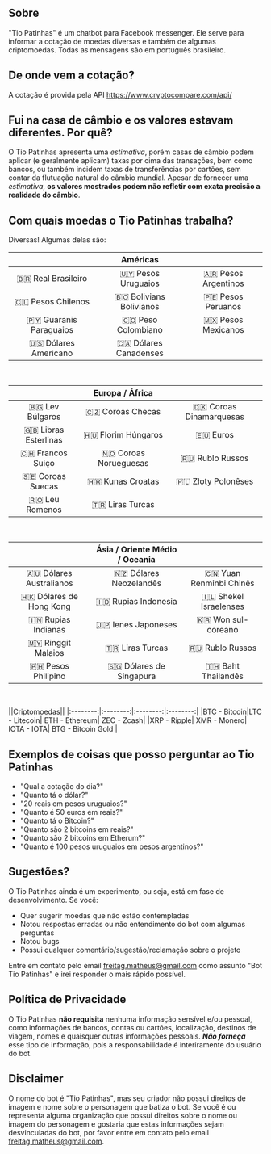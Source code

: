 ## Sobre 
"Tio Patinhas" é um chatbot para Facebook messenger. Ele serve para informar a cotação de moedas diversas e também de algumas criptomoedas. Todas as mensagens são em português brasileiro.


## De onde vem a cotação?
A cotação é provida pela API https://www.cryptocompare.com/api/


## Fui na casa de câmbio e os valores estavam diferentes. Por quê?
O Tio Patinhas apresenta uma _estimativa_, porém casas de câmbio podem aplicar (e geralmente aplicam) taxas por cima das transações, bem como bancos, ou também incidem taxas de transferências por cartões, sem contar da flutuação natural do câmbio mundial. Apesar de fornecer uma _estimativa_, **os valores mostrados podem não refletir com exata precisão a realidade do câmbio**.


## Com quais moedas o Tio Patinhas trabalha?
Diversas! Algumas delas são: 

||Américas||
|:------------:|:------------:|:------------:|
| 🇧🇷  Real Brasileiro|🇺🇾 Pesos Uruguaios| 🇦🇷 Pesos Argentinos |
| 🇨🇱 Pesos Chilenos | 🇧🇴 Bolivians Bolivianos | 🇵🇪 Pesos Peruanos |
|🇵🇾 Guaranis Paraguaios|🇨🇴 Peso Colombiano|🇲🇽  Pesos Mexicanos|
|🇺🇸  Dólares Americano|🇨🇦  Dólares Canadenses|

<br>

||Europa / África||
|:------------:|:------------:|:------------:|
|🇧🇬  Lev Búlgaros| 🇨🇿  Coroas Checas| 🇩🇰  Coroas Dinamarquesas| 
|🇬🇧  Libras Esterlinas| 🇭🇺  Florim Húngaros| 🇪🇺  Euros| 
|🇨🇭  Francos Suiço| 🇳🇴  Coroas Norueguesas| 🇷🇺  Rublo Russos| 
|🇸🇪  Coroas Suecas| 🇭🇷  Kunas Croatas| 🇵🇱  Złoty Polonêses| 
|🇷🇴  Leu Romenos| 🇹🇷  Liras Turcas| 

<br>

||Ásia / Oriente Médio / Oceania||
|:------------:|:------------:|:------------:|
|🇦🇺  Dólares Australianos| 🇳🇿  Dólares Neozelandês| 🇨🇳  Yuan Renminbi Chinês| 
|🇭🇰  Dólares de Hong Kong| 🇮🇩  Rupias Indonesia| 🇮🇱  Shekel Israelenses| 
|🇮🇳  Rupias Indianas| 🇯🇵  Ienes Japoneses| 🇰🇷  Won sul-coreano| 
|🇲🇾  Ringgit Malaios| 🇹🇷  Liras Turcas| 🇷🇺  Rublo Russos| 
|🇵🇭  Pesos Philipino| 🇸🇬  Dólares de Singapura| 🇹🇭  Baht Thailandês| 

<br>

||Criptomoedas|| 
|:--------:|:--------:|:--------:|:--------:|
|BTC - Bitcoin|LTC - Litecoin| ETH - Ethereum| ZEC - Zcash|
|XRP - Ripple| XMR - Monero| IOTA - IOTA| BTG - Bitcoin Gold |




## Exemplos de coisas que posso perguntar ao Tio Patinhas

- "Qual a cotação do dia?"
- "Quanto tá o dólar?"
- "20 reais em pesos uruguaios?"
- "Quanto é 50 euros em reais?"
- "Quanto tá o Bitcoin?"
- "Quanto são 2 bitcoins em reais?"
- "Quanto são 2 bitcoins em Etherum?"
- "Quanto é 100 pesos uruguaios em pesos argentinos?"


## Sugestões?

O Tio Patinhas ainda é um experimento, ou seja, está em fase de desenvolvimento. Se você:

- Quer sugerir moedas que não estão contempladas
- Notou respostas erradas ou não entendimento do bot com algumas perguntas
- Notou bugs
- Possui qualquer comentário/sugestão/reclamação sobre o projeto

Entre em contato pelo email freitag.matheus@gmail.com como assunto "Bot Tio Patinhas" e irei responder o mais rápido possível.


## Política de Privacidade
O Tio Patinhas **não requisita** nenhuma informação sensível e/ou pessoal, como informações de bancos, contas ou cartões, localização, destinos de viagem, nomes e quaisquer outras informações pessoais.
*__Não forneça__* esse tipo de informação, pois a responsabilidade é interiramente do usuário do bot. 


## Disclaimer
O nome do bot é "Tio Patinhas", mas seu criador não possui direitos de imagem e nome sobre o personagem que batiza o bot. Se você é ou representa alguma organização que possui direitos sobre o nome ou imagem do personagem e gostaria que estas informações sejam desvinculadas do bot, por favor entre em contato pelo email freitag.matheus@gmail.com.

